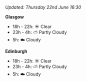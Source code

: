 *Updated: Thursday 22nd June 16:30*

**Glasgow**

* 18h - 22h: :sunny: Clear
* 23h - 4h: :partly_sunny: Partly Cloudy
* 5h: :cloud: Cloudy

**Edinburgh**

* 18h - 22h: :sunny: Clear
* 23h - 4h: :partly_sunny: Partly Cloudy
* 5h: :cloud: Cloudy
